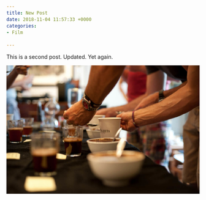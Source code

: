 ```yaml
---
title: New Post
date: 2018-11-04 11:57:33 +0000
categories:
- Film

---
```

This is a second post. Updated. Yet again.

![](/uploads/2018/thumb_512_flavor_wheel.png)